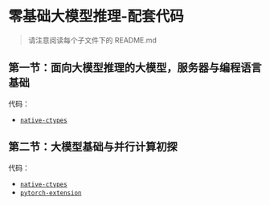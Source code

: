 # 零基础大模型推理-配套代码

> 请注意阅读每个子文件下的 README.md

## 第一节：面向大模型推理的大模型，服务器与编程语言基础

代码：

- [`native-ctypes`](./native-ctypes/)

## 第二节：大模型基础与并行计算初探

代码：

- [`native-ctypes`](./native-ctypes/)
- [`pytorch-extension`](./pytorch-extension/)